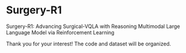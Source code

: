 # Surgery-R1
Surgery-R1: Advancing Surgical-VQLA with Reasoning Multimodal Large Language Model via Reinforcement Learning 

Thank you for your interest! The code and dataset will be organized.
